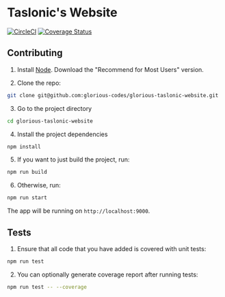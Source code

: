 # Taslonic's Website

[![CircleCI](https://circleci.com/gh/glorious-codes/glorious-taslonic-website.svg?style=svg)](https://circleci.com/gh/glorious-codes/glorious-taslonic-website)
[![Coverage Status](https://coveralls.io/repos/github/glorious-codes/glorious-taslonic-website/badge.svg?branch=master)](https://coveralls.io/github/glorious-codes/glorious-taslonic-website?branch=master)

## Contributing

1. Install [Node](https://nodejs.org/en/). Download the "Recommend for Most Users" version.

2. Clone the repo:
``` bash
git clone git@github.com:glorious-codes/glorious-taslonic-website.git
```

3. Go to the project directory
``` bash
cd glorious-taslonic-website
```

4. Install the project dependencies
``` bash
npm install
```

5. If you want to just build the project, run:
``` bash
npm run build
```

6. Otherwise, run:
``` bash
npm run start
```

The app will be running on `http://localhost:9000`.

## Tests

1. Ensure that all code that you have added is covered with unit tests:
``` bash
npm run test
```

2. You can optionally generate coverage report after running tests:
``` bash
npm run test -- --coverage
```
